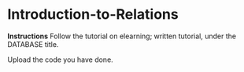 # Introduction-to-Relations

**Instructions**
Follow the tutorial on elearning; written tutorial, under the DATABASE title. 

Upload the code you have done. 
